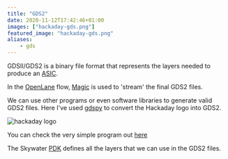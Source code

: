 ```yaml
---
title: "GDS2"
date: 2020-11-12T17:42:46+01:00
images: ["hackaday-gds.png"]
featured_image: "hackaday-gds.png"
aliases:
    - gds
---
```


GDSII/GDS2 is a binary file format that represents the layers needed to produce an [ASIC](/terminology/asic).

In the [OpenLane](/terminology/openlane) flow, [Magic](/terminology/magic) is used to 'stream' the final GDS2 files.

We can use other programs or even software libraries to generate valid GDS2 files. Here I've used [gdspy](https://gdspy.readthedocs.io/en/stable/) to convert
the Hackaday logo into GDS2.

![hackaday logo](/hackaday-gds.png)

You can check the very simple program out [here](https://github.com/mattvenn/logo-to-gds2)

The Skywater [PDK](/terminology/pdk) defines all the layers that we can use in the GDS2 files.
